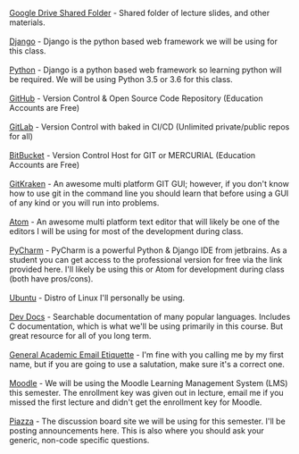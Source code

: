 <a href="https://drive.google.com/open?id=19v8aBa_SH-TDWJIpP9e8ggBLkGBsyrC6">Google Drive Shared Folder</a> - Shared folder of lecture slides, and other materials.
<br><br>
<a href="https://www.djangoproject.com/">Django</a> - Django is the python based web framework we will be using for this class.
<br><br>
<a href="https://www.python.org/">Python</a> - Django is a python based web framework so learning python will be required. We will be using Python 3.5 or 3.6 for this class.
<br><br>
<a href="https://github.com/">GitHub</a> - Version Control & Open Source Code Repository (Education Accounts are Free)
<br><br>
<a href="https://gitlab.com/">GitLab</a> - Version Control with baked in CI/CD (Unlimited private/public repos for all)
<br><br>
<a href="https://bitbucket.org">BitBucket</a> - Version Control Host for GIT or MERCURIAL (Education Accounts are Free)
<br><br>
<a href="https://www.gitkraken.com/">GitKraken</a> - An awesome multi platform GIT GUI; however, if you don't know how to use git in the command line you should learn that before using a GUI of any kind or you will run into problems.
<br><br>
<a href="https://atom.io/">Atom</a> - An awesome multi platform text editor that will likely be one of the editors I will be using for most of the development during class.
<br><br>
<a href="https://www.jetbrains.com/student/">PyCharm</a> - PyCharm is a powerful Python & Django IDE from jetbrains. As a student you can get access to the professional version for free via the link provided here. I'll likely be using this or Atom for development during class (both have pros/cons).
<br><br>
<a href="http://ubuntu.com">Ubuntu</a> - Distro of Linux I'll personally be using.
<br><br>
<a href="http://devdocs.io/">Dev Docs</a> - Searchable documentation of many popular languages. Includes C documentation, which is what we'll be using primarily in this course. But great resource for all of you long term.
<br><br>
<a href="https://medium.com/@lportwoodstacer/how-to-email-your-professor-without-being-annoying-af-cf64ae0e4087#.h9ipxkg5z">General Academic Email Etiquette</a> - I'm fine with you calling me by my first name, but if you are going to use a salutation, make sure it's a correct one.
<br><br>
<a href="https://moodle.csuchico.edu">Moodle</a> - We will be using the Moodle Learning Management System (LMS) this semester. The enrollment key was given out in lecture, email me if you missed the first lecture and didn't get the enrollment key for Moodle.
<br><br>
<a href="http://piazza.com/">Piazza</a> - The discussion board site we will be using for this semester. I'll be posting announcements here. This is also where you should ask your generic, non-code specific questions.
